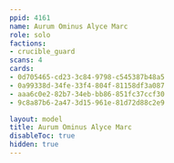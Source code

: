 ```yaml
---
ppid: 4161
name: Aurum Ominus Alyce Marc
role: solo
factions:
- crucible_guard
scans: 4
cards:
- 0d705465-cd23-3c84-9798-c545387b48a5
- 0a99338d-34fe-33f4-804f-81158df3a087
- aaa6c0e2-82b7-34eb-bb86-851fc37ccf30
- 9c8a87b6-2a47-3d15-961e-81d72d88c2e9

layout: model
title: Aurum Ominus Alyce Marc
disableToc: true
hidden: true
---
```

